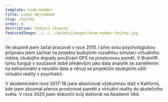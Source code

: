 ```yaml
---
template: team-member
title: Lukáš Hejtmánek
slug: /hejtmy
order: 0
description: Vedoucí skupiny
featuredImage: ./../../assets/images/team-member-hejtmy.jpg
---
```


Ve skupině jsem začal pracovat v roce 2015. I přes svou psychologickou průpravu jsem začínal na projektu budujícím rozsáhlou simulaci virtuálního města, studujího dopady používání GPS na prostorovou paměť. V BrainVR týmu funguji v současné době především jako data analytik se zaměřením na behaviorální a neurální data a věnuji se projektům studujícím užití virtuální reality v psychiatrii.

V akademickém roce 2017-18 jsem absolvoval výzkumnou stáž v Kalifornii, kde jsem zkoumal přenos prostorové paměti z virtuální reality do skutečního světa. V roce 2020 jsem dokončil svůj doktorát na Akademii Věd.